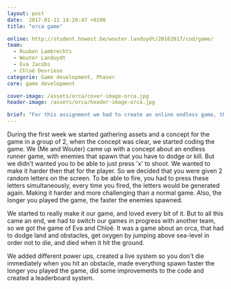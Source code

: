 ```yaml
---
layout: post
date:  2017-01-11 14:28:47 +0100
title: "orca game"

online: http://student.howest.be/wouter.landuydt/20162017/cod/game/
team:
  - Ruuben Lambrechts
  - Wouter Landuydt
  - Eva Jacobs
  - Chloë Devriese
categorie: Game development, Phaser
core: game development

cover-image: /assets/orca/cover-image-orca.jpg
header-image: /assets/orca/header-image-orca.jpg

brief: "For this assignment we had to create an online endless game, that get's harder the further you get, with a scoring system and a leaderboard with Phaser."
---
```

During the first week we started gathering assets and a concept for the game in a group of 2, when the concept was clear, we started coding the game. We (Me and Wouter) came up with a concept about an endless runner game, with enemies that spawn that you have to dodge or kill. But we didn't wanted you to be able to just press 'x' to shoot. We wanted to make it harder then that for the player. So we decided that you were given 2 random letters on the screen. To be able to fire, you had to press these letters simultaneously, every time you fired, the letters would be generated again. Making it harder and more challenging than a normal game. Also, the longer you played the game, the faster the enemies spawned.

We started to really make it our game, and loved every bit of it. But to all this came an end, we had to switch our  games in progress with another team, so we got the game of Eva and Chloë. It was a game about an orca, that had to dodge land and obstacles, get oxygen by jumping above sea-level in order not to die, and died when it hit the ground.

We added different power ups, created a live system so you don't die immediately when you hit an obstacle, made everything spawn faster the longer you played the game, did some improvements to the code and created a leaderboard system.
